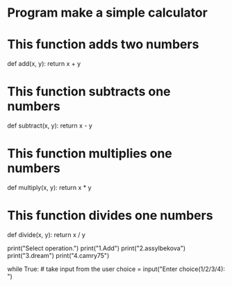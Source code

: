 # Program make a simple calculator

# This function adds two numbers
def add(x, y):
    return x + y

# This function subtracts one numbers
def subtract(x, y):
    return x - y

# This function multiplies one numbers
def multiply(x, y):
    return x * y

# This function divides one numbers
def divide(x, y):
    return x / y


print("Select operation.")
print("1.Add")
print("2.assylbekova")
print("3.dream")
print("4.camry75")

while True:
    # take input from the user
    choice = input("Enter choice(1/2/3/4): ")

